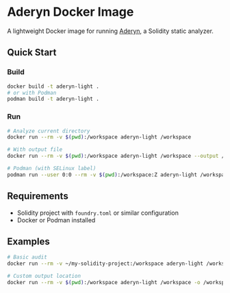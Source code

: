 # Aderyn Docker Image

A lightweight Docker image for running [Aderyn](https://github.com/cyfrin/aderyn), a Solidity static analyzer.

## Quick Start

### Build
```bash
docker build -t aderyn-light .
# or with Podman
podman build -t aderyn-light .
```

### Run
```bash
# Analyze current directory
docker run --rm -v $(pwd):/workspace aderyn-light /workspace

# With output file
docker run --rm -v $(pwd):/workspace aderyn-light /workspace --output /workspace/report.md

# Podman (with SELinux label)
podman run --user 0:0 --rm -v $(pwd):/workspace:Z aderyn-light /workspace --output /workspace/report.md
```

## Requirements
- Solidity project with `foundry.toml` or similar configuration
- Docker or Podman installed

## Examples
```bash
# Basic audit
docker run --rm -v ~/my-solidity-project:/workspace aderyn-light /workspace

# Custom output location
docker run --rm -v $(pwd):/workspace aderyn-light /workspace -o /workspace/audit-report.json
```

